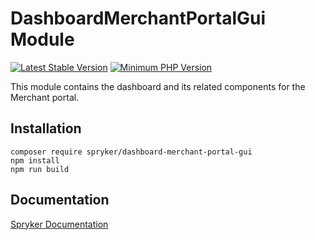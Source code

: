 # DashboardMerchantPortalGui Module
[![Latest Stable Version](https://poser.pugx.org/spryker/dashboard-merchant-portal-gui/v/stable.svg)](https://packagist.org/packages/spryker/dashboard-merchant-portal-gui)
[![Minimum PHP Version](https://img.shields.io/badge/php-%3E%3D%208.1-8892BF.svg)](https://php.net/)

This module contains the dashboard and its related components for the Merchant portal.

## Installation

```
composer require spryker/dashboard-merchant-portal-gui
npm install
npm run build
```

## Documentation

[Spryker Documentation](https://docs.spryker.com)
